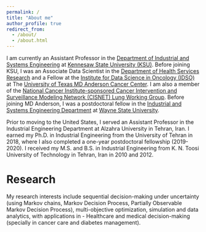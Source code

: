 ```yaml
---
permalink: /
title: "About me"
author_profile: true
redirect_from: 
  - /about/
  - /about.html
---
```


I am currently an Assistant Professor in the [Department of Industrial and Systems Engineering](https://www.kennesaw.edu/spceet/academics/industrial-systems-engineering/index.php) at [Kennesaw State University (KSU)](https://www.kennesaw.edu/). Before joining KSU, I was an Associate Data Scientist in the [Department of Health Services Research](https://www.mdanderson.org/research/departments-labs-institutes/departments-divisions/health-services-research.html) and a Fellow at the [Institute for Data Science in Oncology (IDSO)](https://www.mdanderson.org/research/departments-labs-institutes/institutes/institute-for-data-science-in-oncology.html) at The [University of Texas MD Anderson Cancer Center](https://www.mdanderson.org/). I am also a member of the [National Cancer Institute-sponsored Cancer Intervention and Surveillance Modeling Network (CISNET) Lung Working Group](https://cisnet.cancer.gov/lung/). Before joining MD Anderson, I was a postdoctoral fellow in the [Industrial and Systems Engineering Department](https://engineering.wayne.edu/industrial-systems) at [Wayne State University](https://wayne.edu/). 

Prior to moving to the United States, I served an Assistant Professor in the Industrial Engineering Department at Alzahra University in Tehran, Iran. I earned my Ph.D. in Industrial Engineering from the University of Tehran in 2018, where I also completed a one-year postdoctoral fellowship (2019-2020). I received my M.S. and B.S. in Industrial Engineering from K. N. Toosi University of Technology in Tehran, Iran in 2010 and 2012.

Research
======
My research interests include sequential decision-making under uncertainty (using Markov chains, Markov Decision Process, Partially Observable Markov Decision Process), multi-objective optimization, simulation and data analytics, with applications in - Healthcare and medical decision-making (specially in cancer care and diabetes management).


